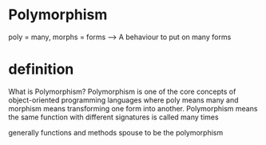 # Polymorphism 
poly = many, morphs = forms --> A behaviour to put on many forms 

# definition
What is Polymorphism? Polymorphism is one of the core concepts of object-oriented programming languages where poly means many and morphism means transforming one form into another. Polymorphism means the same function with different signatures is called many times

generally functions and methods spouse to be the polymorphism